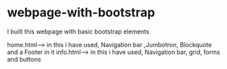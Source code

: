 # webpage-with-bootstrap

I built this webpage with basic bootstrap elements

home.html--> in this i have used, Navigation bar ,Jumbotron, Blockquote and a Footer in it
info.html--> in this i have used, Navigation bar, grid, forms and buttons
